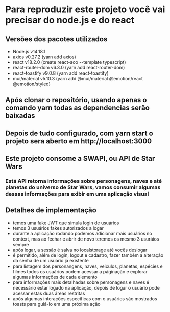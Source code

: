 # Para reproduzir este projeto você vai precisar do node.js e do react

## Versões dos pacotes utilizados
- Node.js v14.18.1
- axios v0.27.2 (yarn add axios)
- react v18.2.0 (create react-aoo --template typescript)
- react-router-dom v6.3.0 (yarn add react-router-dom)
- react-toastify v9.0.8 (yarn add react-toastify)
- mui/material v5.10.3 (yarn add @mui/material @emotion/react @emotion/styled)

## Após clonar o repositório, usando apenas o comando yarn todas as dependencias serão baixadas

## Depois de tudo configurado, com yarn start o projeto sera aberto em http://localhost:3000

## Este projeto consome a SWAPI, ou API de Star Wars
### Está API retorna informações sobre personagens, naves e até planetas do universo de Star Wars, vamos consumir algumas dessas informações para exibir em uma aplicação visual

## Detalhes de implementação
- temos uma fake JWT que simula login de usuários
- temos 3 usuários fakes autorizados a logar
- durante a aplicação rodando podemos adicionar mais usuários no context, mas ao fechar e abrir de novo teremos os mesmo 3 usuráios sempre
- após logar, a sessão é salva no localstorage até vocês deslogar
- é permitido, além de login, logout e cadastro, fazer também a alteração da senha de um usuário já existente
- para listagem dos personangens, naves, veiculos, planetas, espécies e filmes todos os usuários podem acessar a páginação e explorar algumas informações de cada elemento
- para informações mais detalhadas sobre personagens e naves é necessário estar logado na aplicação, depois de logar o usuário pode acessar estas duas áreas restritas
- após algumas interações específicas com o usuários são mostrados toasts para guiá-lo em uma próxima ação
